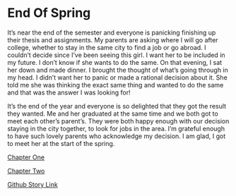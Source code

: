 <h1>End Of Spring</h1>

<p>
It’s near the end of the semester and everyone is panicking finishing up their thesis and assignments.
My parents are asking where I will go after college, whether to stay in the same city to find a job or go abroad. 
I couldn’t decide since I’ve been seeing this girl. I want her to be included in my future. 
I don’t know if she wants to do the same. On that evening, I sat her down and made dinner. 
I brought the thought of what’s going through in my head. I didn’t want her to panic or made a rational decision about it. 
She told me she was thinking the exact same thing and wanted to do the same and that was the answer I was looking for! 
</p>

<p>
It’s the end of the year and everyone is so delighted that they got the result they wanted.
Me and her graduated at the same time and we both got to meet each other’s parent’s. 
They were both happy enough with our decision staying in the city together, to look for jobs in the area. 
I’m grateful enough to have such lovely parents who acknowledge my decision. 
I am glad, I got to meet her at the start of the spring.
</p>


[Chapter One](Chapter01.md)

[Chapter Two](Chapter02.md)

[Github Story Link](https://carlpagayonan.github.io/github-story-2019/)

